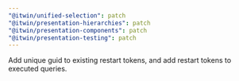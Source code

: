 ```yaml
---
"@itwin/unified-selection": patch
"@itwin/presentation-hierarchies": patch
"@itwin/presentation-components": patch
"@itwin/presentation-testing": patch
---
```


Add unique guid to existing restart tokens, and add restart tokens to executed queries.
